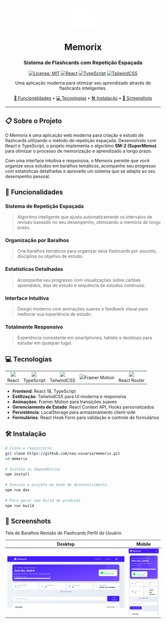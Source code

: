 <div align="center">
  <img src="./src/assets/logo.png" alt="Memorix Logo" width="80" />
  
  # Memorix

  <h3>Sistema de Flashcards com Repetição Espaçada</h3>
  
  [![License: MIT](https://img.shields.io/badge/License-MIT-blue.svg)](https://opensource.org/licenses/MIT)
  [![React](https://img.shields.io/badge/React-18.x-61DAFB?logo=react&logoColor=white)](https://reactjs.org/)
  [![TypeScript](https://img.shields.io/badge/TypeScript-4.x-3178C6?logo=typescript&logoColor=white)](https://www.typescriptlang.org/)
  [![TailwindCSS](https://img.shields.io/badge/TailwindCSS-3.x-38B2AC?logo=tailwindcss&logoColor=white)](https://tailwindcss.com/)
</div>

<div align="center">
  <p>Uma aplicação moderna para otimizar seu aprendizado através de flashcards inteligentes.</p>
  
  [🚀 Funcionalidades](#funcionalidades) •
  [💻 Tecnologias](#tecnologias) •
  [🛠️ Instalação](#instalação) •
  [📱 Screenshots](#screenshots)
</div>

---

## 📋 Sobre o Projeto

O Memorix é uma aplicação web moderna para criação e estudo de flashcards utilizando o método de repetição espaçada. Desenvolvido com React e TypeScript, o projeto implementa o algoritmo **SM-2 (SuperMemo)** para otimizar o processo de memorização e aprendizado a longo prazo.

Com uma interface intuitiva e responsiva, o Memorix permite que você organize seus estudos em baralhos temáticos, acompanhe seu progresso com estatísticas detalhadas e aproveite um sistema que se adapta ao seu desempenho pessoal.

## 🚀 Funcionalidades <a name="funcionalidades"></a>

### Sistema de Repetição Espaçada

> Algoritmo inteligente que ajusta automaticamente os intervalos de revisão baseado no seu desempenho, otimizando a memória de longo prazo.

### Organização por Baralhos

> Crie baralhos temáticos para organizar seus flashcards por assunto, disciplina ou objetivo de estudo.

### Estatísticas Detalhadas

> Acompanhe seu progresso com visualizações sobre cartões aprendidos, dias de estudo e sequência de estudos contínuos.

### Interface Intuitiva

> Design moderno com animações suaves e feedback visual para melhorar sua experiência de estudo.

### Totalmente Responsivo

> Experiência consistente em smartphones, tablets e desktops para estudar em qualquer lugar.

## 💻 Tecnologias <a name="tecnologias"></a>

<table>
  <tr>
    <td align="center">
      <img src="https://cdn.jsdelivr.net/gh/devicons/devicon/icons/react/react-original.svg" width="40" />
      <br>React
    </td>
    <td align="center">
      <img src="https://cdn.jsdelivr.net/gh/devicons/devicon/icons/typescript/typescript-original.svg" width="40" />
      <br>TypeScript
    </td>
    <td align="center">
      <img src="https://cdn.jsdelivr.net/gh/devicons/devicon/icons/tailwindcss/tailwindcss-original.svg" width="40" />
      <br>TailwindCSS
    </td>
    <td align="center">
      <img src="https://cdn.jsdelivr.net/gh/devicons/devicon@latest/icons/framermotion/framermotion-original.svg" width="40"
      <br>Framer Motion
    </td>
    <td align="center">
      <img src="https://cdn.jsdelivr.net/gh/devicons/devicon@latest/icons/reactrouter/reactrouter-original.svg" width="40" />
      <br>React Router
    </td>
  </tr>
</table>

- **Frontend**: React 18, TypeScript
- **Estilização**: TailwindCSS para UI moderna e responsiva
- **Animações**: Framer Motion para transições suaves
- **Gerenciamento de Estado**: React Context API, Hooks personalizados
- **Persistência**: LocalStorage para armazenamento client-side
- **Formulários**: React Hook Form para validação e controle de formulários

## 🛠️ Instalação <a name="instalação"></a>

```bash
# Clone o repositório
git clone https://github.com/seu-usuario/memorix.git
cd memorix

# Instale as dependências
npm install

# Execute o projeto em modo de desenvolvimento
npm run dev

# Para gerar uma build de produção
npm run build
```

## 📱 Screenshots <a name="screenshots"></a>

Tela de Baralhos Revisão de Flashcards Perfil do Usuário

<table>
  <thead>
    <tr>
      <th>Desktop</th>
      <th>Mobile</th>
    </tr>
  </thead>
  <tbody>
    <tr>
      <td><img src="screenshots/tela_de_baralhos_desktop.png" alt="Tela de Baralhos - Desktop" /></td>
      <td><img src="screenshots/tela_de_baralhos_mobile.png" alt="Tela de Baralhos - Mobile" width="200" /></td>
    </tr>
  </tbody>
</table>
